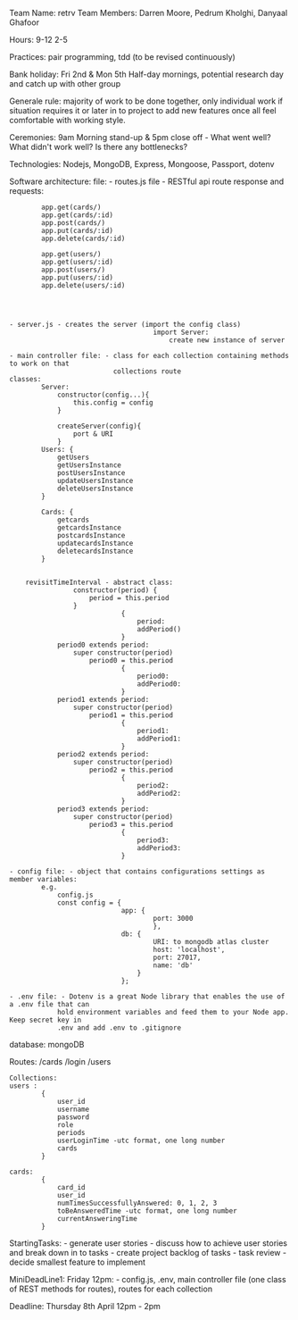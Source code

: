Team Name: retrv
Team Members: Darren Moore, Pedrum Kholghi, Danyaal Ghafoor

Hours: 9-12 2-5

Practices: pair programming, tdd (to be revised continuously)

Bank holiday: Fri 2nd & Mon 5th Half-day mornings, potential research day and catch up with other group

Generale rule: majority of work to be done together, only individual work if situation requires it or later in to
project to add new features once all feel comfortable with working style.

Ceremonies: 9am Morning stand-up & 5pm close off - What went well? What didn't work well? Is there any bottlenecks?

Technologies: Nodejs, MongoDB, Express, Mongoose, Passport, dotenv

Software architecture: file: - routes.js file - RESTful api route response and requests:

            app.get(cards/)
            app.get(cards/:id)
            app.post(cards/)
            app.put(cards/:id)
            app.delete(cards/:id)

            app.get(users/)
            app.get(users/:id)
            app.post(users/)
            app.put(users/:id)
            app.delete(users/:id)




    - server.js - creates the server (import the config class)
                                        import Server:
                                            create new instance of server

    - main controller file: - class for each collection containing methods to work on that
                              collections route
    classes:
            Server:
                constructor(config...){
                    this.config = config
                }

                createServer(config){
                    port & URI
                }
            Users: {
                getUsers
                getUsersInstance
                postUsersInstance
                updateUsersInstance
                deleteUsersInstance
            }

            Cards: {
                getcards
                getcardsInstance
                postcardsInstance
                updatecardsInstance
                deletecardsInstance
            }


        revisitTimeInterval - abstract class:
                    constructor(period) {
                        period = this.period
                    }
                                {
                                    period:
                                    addPeriod()
                                }
                period0 extends period:
                    super constructor(period)
                        period0 = this.period
                                {
                                    period0:
                                    addPeriod0:
                                }
                period1 extends period:
                    super constructor(period)
                        period1 = this.period
                                {
                                    period1:
                                    addPeriod1:
                                }
                period2 extends period:
                    super constructor(period)
                        period2 = this.period
                                {
                                    period2:
                                    addPeriod2:
                                }
                period3 extends period:
                    super constructor(period)
                        period3 = this.period
                                {
                                    period3:
                                    addPeriod3:
                                }

    - config file: - object that contains configurations settings as member variables:
            e.g.
                config.js
                const config = {
                                app: {
                                        port: 3000
                                        },
                                db: {
                                        URI: to mongodb atlas cluster
                                        host: 'localhost',
                                        port: 27017,
                                        name: 'db'
                                    }
                                };

    - .env file: - Dotenv is a great Node library that enables the use of a .env file that can
                hold environment variables and feed them to your Node app. Keep secret key in
                .env and add .env to .gitignore

database: mongoDB

Routes:
/cards
/login
/users

    Collections:
    users :
            {
                user_id
                username
                password
                role
                periods
                userLoginTime -utc format, one long number
                cards
            }

    cards:
            {
                card_id
                user_id
                numTimesSuccessfullyAnswered: 0, 1, 2, 3
                toBeAnsweredTime -utc format, one long number
                currentAnsweringTime
            }



StartingTasks: - generate user stories - discuss how to achieve user stories and break down in to tasks - create project backlog of tasks - task review - decide smallest feature to implement

MiniDeadLine1: Friday 12pm: - config.js, .env, main controller file (one class of REST methods for routes), routes
for each collection

Deadline: Thursday 8th April 12pm - 2pm
